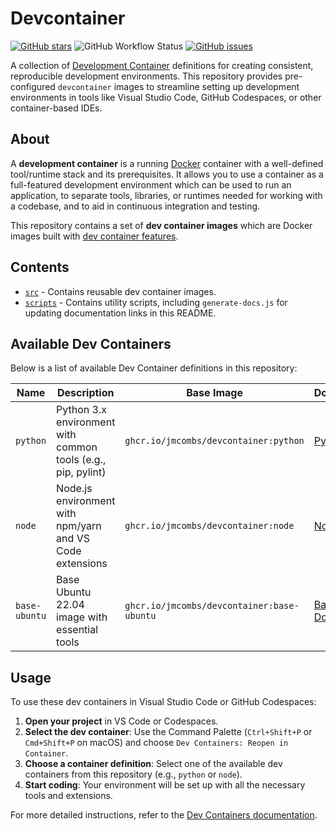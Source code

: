 # Devcontainer

[![GitHub stars](https://img.shields.io/github/stars/jmcombs/devcontainer)](https://github.com/jmcombs/devcontainer/stargazers) ![GitHub Workflow Status](https://img.shields.io/github/actions/workflow/status/jmcombs/devcontainer/build-and-publish.yml?logo=github)
[![GitHub issues](https://img.shields.io/github/issues/jmcombs/devcontainer)](https://github.com/jmcombs/devcontainer/issues)

A collection of [Development Container](https://containers.dev/) definitions for creating consistent, reproducible development environments. This repository provides pre-configured `devcontainer` images to streamline setting up development environments in tools like Visual Studio Code, GitHub Codespaces, or other container-based IDEs.

## About

A **development container** is a running [Docker](https://www.docker.com) container with a well-defined tool/runtime stack and its prerequisites. It allows you to use a container as a full-featured development environment which can be used to run an application, to separate tools, libraries, or runtimes needed for working with a codebase, and to aid in continuous integration and testing.

This repository contains a set of **dev container images** which are Docker images built with [dev container features](https://github.com/devcontainers/features).

## Contents

- [`src`](src) - Contains reusable dev container images.
- [`scripts`](scripts) - Contains utility scripts, including `generate-docs.js` for updating documentation links in this README.

## Available Dev Containers

Below is a list of available Dev Container definitions in this repository:

| Name          | Description                                                  | Base Image                            | Documentation                              |
| --------      | ------------------------------------------------------------ | ------------------------------------- | ------------------------------------------ |
| `python`      | Python 3.x environment with common tools (e.g., pip, pylint) | `ghcr.io/jmcombs/devcontainer:python` | [Python Docs](src/python/README.md)        |
| `node`        | Node.js environment with npm/yarn and VS Code extensions     | `ghcr.io/jmcombs/devcontainer:node`   | [Node Docs](src/node/README.md)            |
| `base-ubuntu` | Base Ubuntu 22.04 image with essential tools                 | `ghcr.io/jmcombs/devcontainer:base-ubuntu` | [Base Ubuntu Docs](src/base-ubuntu/README.md) |

## Usage

To use these dev containers in Visual Studio Code or GitHub Codespaces:

1. **Open your project** in VS Code or Codespaces.
2. **Select the dev container**: Use the Command Palette (`Ctrl+Shift+P` or `Cmd+Shift+P` on macOS) and choose `Dev Containers: Reopen in Container`.
3. **Choose a container definition**: Select one of the available dev containers from this repository (e.g., `python` or `node`).
4. **Start coding**: Your environment will be set up with all the necessary tools and extensions.

For more detailed instructions, refer to the [Dev Containers documentation](https://code.visualstudio.com/docs/remote/containers).
